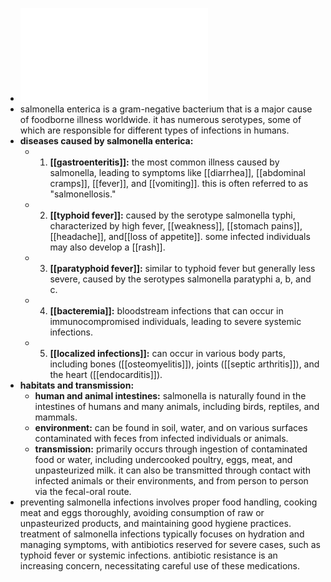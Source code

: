 - ![Salmonella_enterica.pdf](../assets/Salmonella_enterica_1719125563781_0.pdf)
- salmonella enterica is a gram-negative bacterium that is a major cause of foodborne illness worldwide. it has numerous serotypes, some of which are responsible for different types of infections in humans.
- **diseases caused by salmonella enterica:**
	- 1. **[[gastroenteritis]]:** the most common illness caused by salmonella, leading to symptoms like [[diarrhea]], [[abdominal cramps]], [[fever]], and [[vomiting]]. this is often referred to as "salmonellosis."
	- 2. **[[typhoid fever]]:** caused by the serotype salmonella typhi, characterized by high fever, [[weakness]], [[stomach pains]], [[headache]], and[[loss of appetite]].  some infected individuals may also develop a [[rash]].
	- 3. **[[paratyphoid fever]]:** similar to typhoid fever but generally less severe, caused by the serotypes salmonella paratyphi a, b, and c.
	- 4. **[[bacteremia]]:** bloodstream infections that can occur in immunocompromised individuals, leading to severe systemic infections.
	- 5. **[[localized infections]]:** can occur in various body parts, including bones ([[osteomyelitis]]), joints ([[septic arthritis]]), and the heart ([[endocarditis]]).
- **habitats and transmission:**
	- **human and animal intestines:** salmonella is naturally found in the intestines of humans and many animals, including birds, reptiles, and mammals.
	- **environment:** can be found in soil, water, and on various surfaces contaminated with feces from infected individuals or animals.
	- **transmission:** primarily occurs through ingestion of contaminated food or water, including undercooked poultry, eggs, meat, and unpasteurized milk. it can also be transmitted through contact with infected animals or their environments, and from person to person via the fecal-oral route.
- preventing salmonella infections involves proper food handling, cooking meat and eggs thoroughly, avoiding consumption of raw or unpasteurized products, and maintaining good hygiene practices. treatment of salmonella infections typically focuses on hydration and managing symptoms, with antibiotics reserved for severe cases, such as typhoid fever or systemic infections. antibiotic resistance is an increasing concern, necessitating careful use of these medications.
